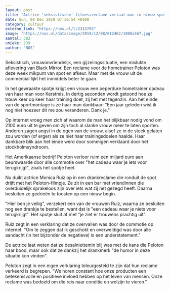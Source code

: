 ```yaml
---
layout: post
title: "Actrice 'seksistische' fitnessreclame verlaat man in nieuw spotje"
date: Sun, 08 Dec 2019 07:30:54 +0100
category: cultuur
externe_link: "https://nos.nl/l/2313793"
image: "https://nos.nl/data/image/2019/12/08/612462/1008x567.jpg"
aantal: 382
unieke: 239
author: "NOS"
---
```


<p>Seksistisch, vrouwonvriendelijk, een gijzelingssituatie, een mislukte aflevering van Black Mirror. Een reclame voor de hometrainer Peloton was deze week mikpunt van spot en afkeur. Maar met de vrouw uit de commercial lijkt het inmiddels beter te gaan.</p>
<p>In het gewraakte spotje krijgt een vrouw een peperdure hometrainer cadeau van haar man voor Kerstmis. In dertig seconden wordt getoond hoe ze trouw keer op keer haar training doet, zij het met tegenzin. Aan het einde van de sportmontage is ze haar man dankbaar: "Een jaar geleden wist ik nog niet hoezeer dit me zou veranderen. Dank je."</p>
<p>Op internet vroeg men zich af waarom de man het blijkbaar nodig vond om 2100 euro uit te geven om zijn toch al slanke vrouw meer te laten sporten. Anderen zagen angst in de ogen van de vrouw, alsof ze in de steek gelaten zou worden (of erger) als ze niet haar trainingsdoelen haalde. Haar dankbare blik aan het einde werd door sommigen verklaard door het stockholmsyndroom.</p>
<p>Het Amerikaanse bedrijf Peloton verloor ruim een miljard euro aan beurswaarde door alle commotie over "het cadeau waar je iets voor terugkrijgt", zoals het spotje heet.</p>
<p>Nu duikt actrice Monica Ruiz op in een drankreclame die ronduit de spot drijft met het Peloton-filmpje. Ze zit in een bar met vriendinnen die overduidelijk sprakeloos zijn over iets wat zij net gezegd heeft. Daarna besluiten ze gedrieën te toosten op een nieuw begin.</p>
<p>"Hier ben je veilig", verzekert een van de vrouwen Ruiz, waarna ze besluiten nog een drankje te bestellen, want dat is "een cadeau waar je niets voor terugkrijgt". Het spotje sluit af met "je ziet er trouwens prachtig uit".</p>
<p>Ruiz zegt in een verklaring dat ze overvallen was door de commotie op internet. "Om te zeggen dat ik geschokt en overweldigd was door alle aandacht (in het bijzonder de negatieve) is een understatement."</p>
<p>De actrice laat weten dat ze desalniettemin blij was met de kans die Peloton haar bood, maar ook dat ze dankzij het drankmerk "de humor in deze situatie kon vinden".</p>
<p>Peloton zegt in een eigen verklaring teleurgesteld te zijn dat hun reclame verkeerd is begrepen. "We horen constant hoe onze producten een betekenisvolle en positieve invloed hebben op het leven van mensen. Onze reclame was bedoeld om die reis naar conditie en welzijn te vieren."</p>
